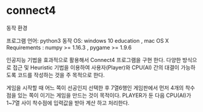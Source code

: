 # connect4

동작 환경

프로그램 언어: python3
동작 OS: windows 10 education , mac OS X 
Requirements : numpy >= 1.16.3 , pygame >= 1.9.6


인공지능 기법을 효과적으로 활용해서 Connect4 프로그램을 구현
한다. 다양한 방식으로 접근 및 Heuristic 기법을 이용하여 사용자(Player)와
CPU(AI) 간의 대결이 가능하도록 코드를 작성하는 것을 주 목적으로 한다. 

게임을 시작할 때 어느 쪽이 선공인지 선택한 후 7열6행인 게임판에서 먼저 4개의 착수 점을 있는 쪽이 이기는 게임을 
만드는 것이 목적이다. PLAYER가 둔 다음 CPU(AI)가 1~7열 사이 착수점에 입력값을 받아 계산 하고 처리한다.
